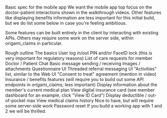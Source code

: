 Basic spec for the mobile app
We want the mobile app top focus on the doctor-patient interactions shown in the walkthrough videos. Other features like displaying benefits information are less important for this initial build, but we do list some below in case you're feeling ambitious.

Some features can be built entirely in the client by interacting with existing APIs. Others may require some work on the server side, within origami_claims in particular.

Rough outline
The basics
User log in/out
PIN and/or FaceID lock (this is very important for regulatory reasons)
List of care requests for member
Doctor / Patient Chat
Basic message sending / receiving
Images / attachments
Questionnaire UI
Threaded referral messaging UI
"Activities" list, similar to the Web UI
"Consent to treat" agreement (mention in video)
Insurance / benefits features (will require you to build out some API endpoints in origami_claims; less important)
Display information about the member's current medical plan
View digital insurance card (see member dashboard for an example, click "View ID Card")
Display deductible / out-of-pocket max
View medical claims history
Nice to have, but will require some server-side work
Password reset
If you build a working app with 1 and 2 we will be thrilled.